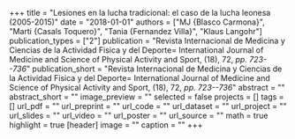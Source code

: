 +++
title = "Lesiones en la lucha tradicional: el caso de la lucha leonesa (2005-2015)"
date = "2018-01-01"
authors = ["MJ {Blasco Carmona}", "Marti {Casals Toquero}", "Tania {Fernandez Villa}", "Klaus Langohr"]
publication_types = ["2"]
publication = "Revista Internacional de Medicina y Ciencias de la Actividad Fisica y del Deporte= International Journal of Medicine and Science of Physical Activity and Sport, (18), 72, _pp. 723--736_"
publication_short = "Revista Internacional de Medicina y Ciencias de la Actividad Fisica y del Deporte= International Journal of Medicine and Science of Physical Activity and Sport, (18), 72, _pp. 723--736_"
abstract = ""
abstract_short = ""
image_preview = ""
selected = false
projects = []
tags = []
url_pdf = ""
url_preprint = ""
url_code = ""
url_dataset = ""
url_project = ""
url_slides = ""
url_video = ""
url_poster = ""
url_source = ""
math = true
highlight = true
[header]
image = ""
caption = ""
+++

